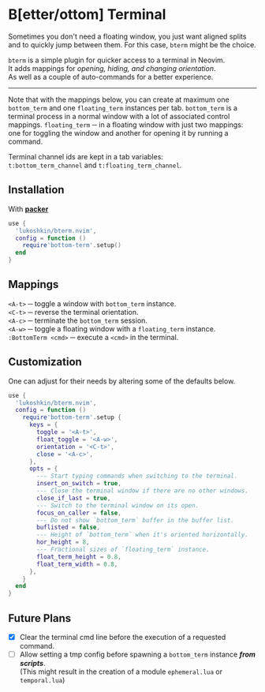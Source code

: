 # B[etter/ottom] Terminal

Sometimes you don't need a floating window, you just want aligned splits  
and to quickly jump between them. For this case, `bterm` might be the choice.

`bterm` is a simple plugin for quicker access to a terminal in Neovim.  
It adds mappings for _opening, hiding, and changing orientation_.  
As well as a couple of auto-commands for a better experience.

---
Note that with the mappings below, you can create at maximum one
`bottom_term` and one `floating_term` instances per tab. `bottom_term` is a
terminal process in a normal window with a lot of associated control mappings.
`floating_term` ─ in a floating window with just two mappings: one for toggling
the window and another for opening it by running a command.

Terminal channel ids are kept in a tab variables:  
`t:bottom_term_channel` and `t:floating_term_channel`.


## Installation

With [**packer**](https://github.com/wbthomason/packer.nvim)

```lua
use {
  'lukoshkin/bterm.nvim',
  config = function ()
    require'bottom-term'.setup()
  end
}
```


## Mappings

`<A-t>` ─ toggle a window with `bottom_term` instance.  
`<C-t>` ─ reverse the terminal orientation.  
`<A-c>` ─ terminate the `bottom_term` session.  
`<A-w>` ─ toggle a floating window with a `floating_term` instance.  
`:BottomTerm <cmd>` ─ execute a `<cmd>` in the terminal.


## Customization

One can adjust for their needs by altering some of the defaults below.

```lua
use {
  'lukoshkin/bterm.nvim',
  config = function ()
    require'bottom-term'.setup {
      keys = {
        toggle = '<A-t>',
        float_toggle = '<A-w>',
        orientation = '<C-t>',
        close = '<A-c>',
      },
      opts = {
        --- Start typing commands when switching to the terminal.
        insert_on_switch = true,
        --- Close the terminal window if there are no other windows.
        close_if_last = true,
        --- Switch to the terminal window on its open.
        focus_on_caller = false,
        --- Do not show `bottom_term` buffer in the buffer list.
        buflisted = false,
        --- Height of `bottom_term` when it's oriented horizontally.
        hor_height = 8,
        --- Fractional sizes of `floating_term` instance.
        float_term_height = 0.8,
        float_term_width = 0.8,
      },
    }
  end
}
```


## Future Plans

- [x] Clear the terminal cmd line before the execution of a requested command.
- [ ] Allow setting a tmp config before spawning a `bottom_term` instance
      ***from scripts***.<br> (This might result in the creation of a module
      `ephemeral.lua` or `temporal.lua`)
